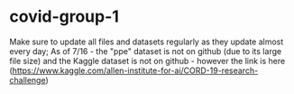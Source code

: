 # covid-group-1

Make sure to update all files and datasets regularly as they update almost every day;
As of 7/16 - the "ppe" dataset is not on github (due to its large file size) and the Kaggle dataset is not on github - however the link is here (https://www.kaggle.com/allen-institute-for-ai/CORD-19-research-challenge)

